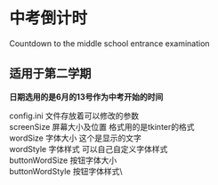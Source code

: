 # 中考倒计时

Countdown to the middle school entrance examination

## 适用于第二学期

**日期选用的是6月的13号作为中考开始的时间**

config.ini  文件存放着可以修改的参数\
screenSize    屏幕大小及位置    格式用的是tkinter的格式\
wordSize    字体大小    这个是显示的文字\
wordStyle    字体样式    可以自己自定义字体样式\
buttonWordSize    按钮字体大小\
buttonWordStyle    按钮字体样式\
